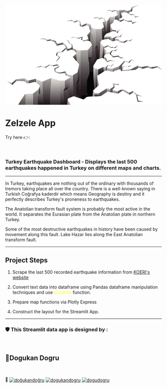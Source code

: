 ![Zelzele App](img/pngegg.png)
# Zelzele App

Try here 👉: 
 
<br>
<h3> <b>Turkey Earthquake Dashboard</b> - Displays the last 500 earthquakes happened in Turkey on different maps and charts. </h3>

***

In Turkey, earthquakes are nothing out of the ordinary with thousands of tremors taking place all over the country. There is a well-known saying in Turkish Coğrafya kaderdir which means Geography is destiny and it perfectly describes Turkey's proneness to earthquakes.

The Anatolian transform fault system is probably the most active in the world. It separates the Eurasian plate from the Anatolian plate in northern Turkey.

Some of the most destructive earthquakes in history have been caused by movement along this fault. Lake Hazar lies along the East Anatolian transform fault.

***

<h2>Project Steps </h2>

1) Scrape the last 500 recorded earthquake information from <a href="http://www.koeri.boun.edu.tr/scripts/lasteq.asp">KOERI's website</a></href>

2) Convert text data into dataframe using Pandas dataframe manipulation techniques and use <span style="color: yellow">st.cache </span> function.

3) Prepare map functions via Plotly Express

4) Construct the layout for the Streamlit App. 


***

<h3>🛡️ This Streamlit data app is designed by : </h3>
<br>

<h2>🔭Dogukan Dogru</h2>

<br>
<p >📱
<a href="https://linkedin.com/in/doğukandoğru" target="blank"><img align="center" src="https://raw.githubusercontent.com/rahuldkjain/github-profile-readme-generator/master/src/images/icons/Social/linked-in-alt.svg" alt="doğukandoğru" height="30" width="40" /></a>
<a href="https://kaggle.com/dogukandogru" target="blank"><img align="center" src="https://raw.githubusercontent.com/rahuldkjain/github-profile-readme-generator/master/src/images/icons/Social/kaggle.svg" alt="dogukandogru" height="30" width="40" /></a>
<a href="https://medium.com/@dogudogru" target="blank"><img align="center" src="https://raw.githubusercontent.com/rahuldkjain/github-profile-readme-generator/master/src/images/icons/Social/medium.svg" alt="dogudogru" height="30" width="40" /></a>